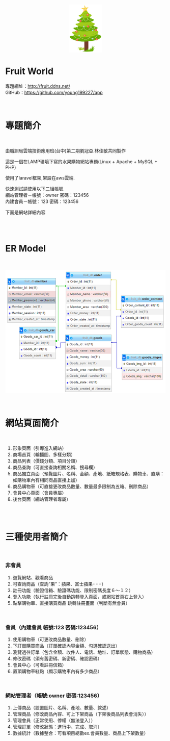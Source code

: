 <p align="center"><img src="https://raw.githubusercontent.com/young199227/app/main/public/img/tree.png" height="150px"></p>

 # **Fruit World**

<div class="">專題網址：<a href="http://fruit.ddns.net/">http://fruit.ddns.net/</a></div>
<div class="mt-2">GitHub：<a href="https://github.com/young199227/app">https://github.com/young199227/app</a></div>

<br>
<br>

# **專題簡介**
<br>

<p>由職訓局雲端技術應用班(台中)第二期劉冠亞.林佳敏共同製作</p>

<p>這是一個在LAMP環境下寫的水果購物網站專題(Linux + Apache + MySQL + PHP)</p>  

<p>使用了laravel框架,架設在aws雲端.</p>  

<p>快速測試請使用以下二組帳號<br>網站管理者－帳號：owner 密碼：123456<br>內建會員－帳號：123 密碼：123456</p>  

<p>下面是網站詳細內容</p>

<br>
<br>

# **ER Model**
<br>

<p><img src="https://raw.githubusercontent.com/young199227/app/main/public/img/ER%E9%97%9C%E8%81%AF%E5%9C%96.png" width="704px"></p>
<br>

# **網站頁面簡介**
<br>

1. 形象頁面（引導進入網站）
2. 商場首頁（輪播圖、多樣分類）
3. 商品列表（價錢分類、項目分類）
4. 商品查詢（可直接查詢相關名稱、搜尋欄）
5. 商品獨立頁面（預覽圖片、名稱、金額、產地、紙箱規格表、購物車、直購：如購物車內有相同商品直接上加）
6. 商品購物車（可直接更改商品數量、數量最多限制為五箱、刪除商品）
7. 會員中心頁面（會員專屬）
8. 後台頁面（網站管理者專屬）

<br>
<br>

# **三種使用者簡介**
<br>

### **非會員**
1. 遊覽網站、觀看商品
2. 可查詢商品（查詢”果”：蘋果、富士蘋果⋯⋯）
3. 註冊功能（驗證信箱、驗證碼功能、限制密碼長度６～１２）
4. 登入功能（執行註冊完後自動跳轉登入頁面，或網站首頁右上登入）
5. 點擊購物車、直接購買商品 跳轉註冊畫面（判斷有無會員）

<br>

### **會員（內建會員 帳號:123 密碼:123456）**
1. 使用購物車（可更改商品數量、刪除）
2. 下訂單購買商品（訂單確認內容金額、勾選確認送出）
3. 瀏覽過往訂單（包含金額、收件人、電話、地址、訂單狀態、購物商品）
4. 修改密碼（須有舊密碼、新密碼、確認密碼）
5. 會員中心（可看註冊信箱）
6. 置頂購物車紅點（顯示購物車內有多少商品）

<br>

### **網站管理者（帳號:owner 密碼:123456）**

1. 上傳商品（設置圖片、名稱、產地、數量、敘述）
2. 管理商品（修改商品內容、可上下架商品（下架後商品列表會消失））
3. 管理會員（正常使用、停權（無法登入））
4. 管理訂單（修改狀態：進行中、完成、取消）
5. 數據統計（數據整合：可看項目總數ex.會員數量、商品上下架數量）


<br>






